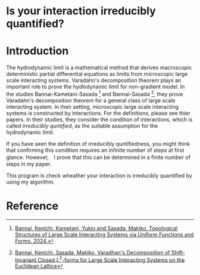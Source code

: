 # Is your interaction irreducibly quantified?

# Introduction
The hydrodynamic limit is a mathematical method that derives macroscopic deterministic partial differential equations as limits from microscopic large scale interacting systems. 
Varadahn's decomposition theorem plays an important role to prove the hydlodynamic limit for non-gradient model. 
In the studies Bannai-Kametani-Sasada [^BKS] and Bannai-Sasada [^BS], they prove Varadahn's decomposition theorem for a general class of large scale interacting system. 
In their setting, microscopic large scale interacting systems is constructed by interactions. 
For the definitions, please see thier papers. 
In their studies, they consider the condition of interactions, which is called *irreducibly quntified*, as the suitable assumption for the hydrodynamic limit.

If you have seen the definition of irreducibly quntifiedness, you might think that confirming this condition requires an infinite number of steps at first glance.
However,　I prove that this can be determined in a finite number of steps in my paper.

This program is check wheather your interaction is irreducibly quantified by using my algorithm.

# Reference 
[^BKS]: [Bannai, Kenichi, Kametani, Yukio and Sasada, Makiko. Topological Structures of Large Scale Interacting Systems via Uniform Functions and Forms. 2024.](https://arxiv.org/abs/2009.04699)
[^BS]: [Bannai, Kenichi, Sasada, Makiko. Varadhan's Decomposition of Shift-Invariant Closed $L^2$-forms for Large Scale Interacting Systems on the Euclidean Lattice](https://arxiv.org/abs/2111.08934)